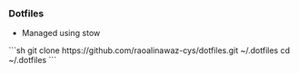 <h3>Dotfiles</h3>
<ul>
	<li>Managed using stow</li>
</ul>
```sh
git clone https://github.com/raoalinawaz-cys/dotfiles.git ~/.dotfiles
cd ~/.dotfiles
```
